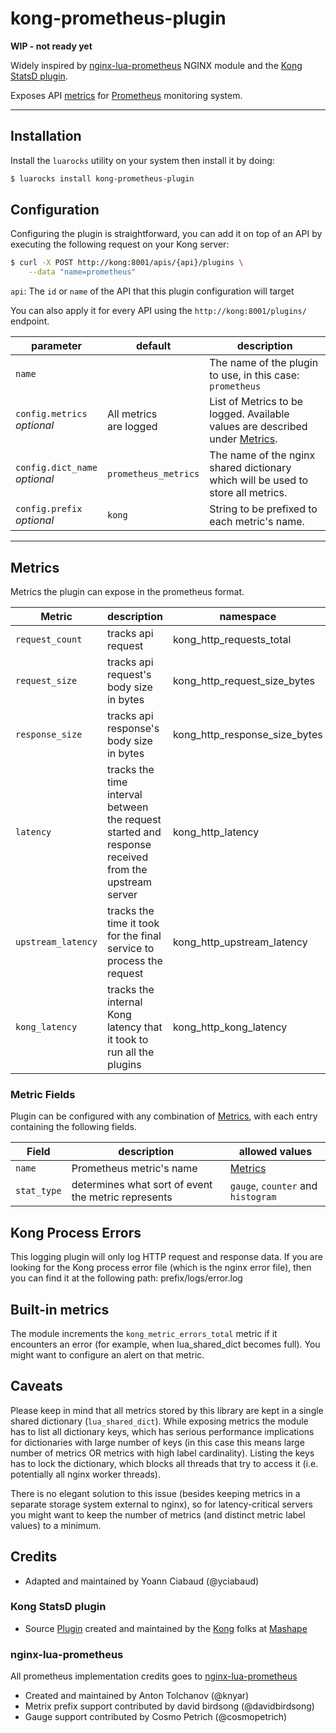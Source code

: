 # kong-prometheus-plugin
**WIP - not ready yet**

Widely inspired by [nginx-lua-prometheus](https://github.com/knyar/nginx-lua-prometheus/) NGINX module and the [Kong StatsD plugin](https://github.com/Mashape/kong/tree/master/kong/plugins/statsd).


Exposes API [metrics](#metrics) for [Prometheus](https://prometheus.io) monitoring system.

----

## Installation

Install the `luarocks` utility on your system then install it by doing:
```bash
$ luarocks install kong-prometheus-plugin
```

## Configuration

Configuring the plugin is straightforward, you can add it on top of an
API by executing the following
request on your Kong server:

```bash
$ curl -X POST http://kong:8001/apis/{api}/plugins \
    --data "name=prometheus"
```

`api`: The `id` or `name` of the API that this plugin configuration will target

You can also apply it for every API using the `http://kong:8001/plugins/`
endpoint.

parameter                       | default | description
---                             | ---     | ---
`name`                          |         | The name of the plugin to use, in this case: `prometheus`
`config.metrics`<br>*optional*  | All metrics<br>are logged | List of Metrics to be logged. Available values are described under [Metrics](#metrics).
`config.dict_name`<br>*optional*| `prometheus_metrics` | The name of the nginx shared dictionary which will be used to store all metrics.
`config.prefix`<br>*optional*   | `kong` | String to be prefixed to each metric's name.


----

## Metrics

Metrics the plugin can expose in the prometheus format.

Metric                     | description | namespace
---                        | ---         | ---
`request_count`            | tracks api request | kong_http_requests_total
`request_size`             | tracks api request's body size in bytes | kong_http_request_size_bytes
`response_size`            | tracks api response's body size in bytes | kong_http_response_size_bytes
`latency`                  | tracks the time interval between the request started and response received from the upstream server | kong_http_latency
`upstream_latency`         | tracks the time it took for the final service to process the request | kong_http_upstream_latency
`kong_latency`             | tracks the internal Kong latency that it took to run all the plugins | kong_http_kong_latency

### Metric Fields

Plugin can be configured with any combination of [Metrics](#metrics), with each entry containing the following fields.

Field         | description                                             | allowed values
---           | ---                                                     | --- 
`name`          | Prometheus metric's name                              | [Metrics](#metrics)          
`stat_type`     | determines what sort of event the metric represents   | `gauge`, `counter` and `histogram`

## Kong Process Errors

This logging plugin will only log HTTP request and response data. If you are
looking for the Kong process error file (which is the nginx error file), then
you can find it at the following path:
prefix/logs/error.log

## Built-in metrics

The module increments the `kong_metric_errors_total` metric if it encounters an error (for example, when lua_shared_dict becomes full). You might want to configure an alert on that metric.

## Caveats

Please keep in mind that all metrics stored by this library are kept in a
single shared dictionary (`lua_shared_dict`). While exposing metrics the module
has to list all dictionary keys, which has serious performance implications for
dictionaries with large number of keys (in this case this means large number
of metrics OR metrics with high label cardinality). Listing the keys has to
lock the dictionary, which blocks all threads that try to access it (i.e.
potentially all nginx worker threads).

There is no elegant solution to this issue (besides keeping metrics in a
separate storage system external to nginx), so for latency-critical servers you
might want to keep the number of metrics (and distinct metric label values) to
a minimum.

## Credits
- Adapted and maintained by Yoann Ciabaud (@yciabaud)

### Kong StatsD plugin
- Source [Plugin](https://getkong.org/plugins/statsd/) created and maintained by the [Kong](https://getkong.org/) folks at [Mashape](https://www.mashape.com)

### nginx-lua-prometheus
All prometheus implementation credits goes to [nginx-lua-prometheus](https://github.com/knyar/nginx-lua-prometheus/)
- Created and maintained by Anton Tolchanov (@knyar)
- Metrix prefix support contributed by david birdsong (@davidbirdsong)
- Gauge support contributed by Cosmo Petrich (@cosmopetrich)